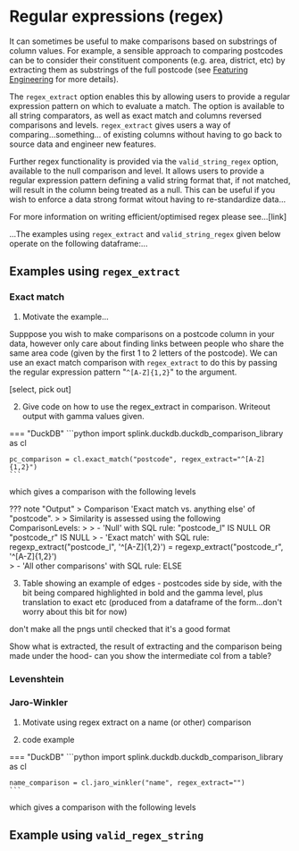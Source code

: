 
# Regular expressions (regex)

It can sometimes be useful to make comparisons based on substrings of column values. For example, a sensible approach to comparing postcodes can be to consider their constituent components (e.g. area, district, etc) by extracting them as substrings of the full postcode (see [Featuring Engineering](feature_engineering.md) for more details).

The `regex_extract` option enables this by allowing users to provide a regular expression pattern on which to evaluate a match. The option is available to all string comparators, as well as exact match and columns reversed comparisons and levels. `regex_extract` gives users a way of comparing...something... of existing columns without having to go back to source data and engineer new features.

Further regex functionality is provided via the `valid_string_regex` option, available to the null comparison and level. It allows users to provide a regular expression pattern defining a valid string format that, if not matched, will result in the column being treated as a null. This can be useful if you wish to enforce a data strong format witout having to re-standardize data...

For more information on writing efficient/optimised regex please see...[link]

...The examples using `regex_extract` and `valid_string_regex` given below operate on the following dataframe:...

## Examples using `regex_extract`

### Exact match

1. Motivate the example...

Supppose you wish to make comparisons on a postcode column in your data, however only care about finding links between people who share the same area code (given by the first 1 to 2 letters of the postcode). We can use an exact match comparison with `regex_extract` to do this by passing the regular expression pattern "`^[A-Z]{1,2}`" to the argument.

[select, pick out]

2. Give code on how to use the regex_extract in comparison. Writeout output with gamma values given.

=== "DuckDB"
    ```python
    import splink.duckdb.duckdb_comparison_library as cl

    pc_comparison = cl.exact_match("postcode", regex_extract="^[A-Z]{1,2}")
    ```

which gives a comparison with the following levels

??? note "Output"
    > Comparison 'Exact match vs. anything else' of "postcode".
    >
    > Similarity is assessed using the following ComparisonLevels:
    >
    >    - 'Null' with SQL rule: "postcode_l" IS NULL OR "postcode_r" IS NULL
    >    - 'Exact match' with SQL rule: 
        regexp_extract("postcode_l", '^[A-Z]{1,2}')
     = 
        regexp_extract("postcode_r", '^[A-Z]{1,2}')        
    >    - 'All other comparisons' with SQL rule: ELSE


3. Table showing an example of edges - postcodes side by side, with the bit being compared highlighted in bold and the gamma level, plus translation to exact etc
(produced from a dataframe of the form...don't worry about this bit for now)

don't make all the pngs until checked that it's a good format

Show what is extracted, the result of extracting and the comparison being made under the hood- can you show the intermediate col from a table?


### Levenshtein



### Jaro-Winkler

1. Motivate using regex extract on a name (or other) comparison

2. code example

=== "DuckDB"
    ```python
    import splink.duckdb.duckdb_comparison_library as cl

    name_comparison = cl.jaro_winkler("name", regex_extract="")
    ```

which gives a comparison with the following levels


## Example using `valid_regex_string`



